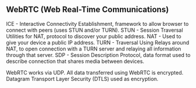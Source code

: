 WebRTC (Web Real-Time Communications)
-

ICE  - Interactive Connectivity Establishment, framework to allow browser to connect with peers (uses STUN and/or TURN).
STUN - Session Traversal Utilities for NAT, protocol to discover your public address.
NAT  - Used to give your device a public IP address.
TURN - Traversal Using Relays around NAT, to open connection with a TURN server and relaying all information through that server.
SDP  - Session Description Protocol, data format used to describe connection that shares media between devices.

WebRTC works via UDP.
All data transferred using WebRTC is encrypted.
Datagram Transport Layer Security (DTLS) used as encryption.

